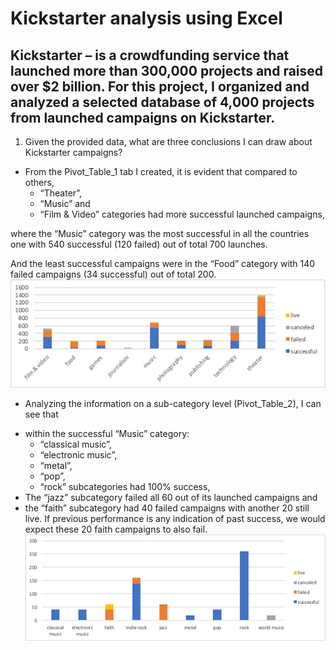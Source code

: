 # Kickstarter analysis using Excel

Kickstarter – is a crowdfunding service that launched more than 300,000 projects and raised over $2 billion.
For this project, I organized and analyzed a selected database of 4,000 projects from launched campaigns on Kickstarter.
---

1.	Given the provided data, what are three conclusions I can draw about Kickstarter campaigns?
* From the Pivot_Table_1 tab I created, it is evident that compared to others,
    - “Theater”,
    - “Music” and
    - “Film & Video” 
categories had more successful launched campaigns,

where the “Music” category was the most successful in all the countries one with 540 successful (120 failed) out of total 700 launches.

And the least successful campaigns were in the “Food” category with 140 failed campaigns (34 successful) out of total 200.
![Screenshot](image/Picture1.png)

* Analyzing the information on a sub-category level (Pivot_Table_2), I can see that 

-	within the successful “Music” category:
    + “classical music”, 
    + “electronic music”, 
    + “metal”, 
    + “pop”, 
    + “rock” subcategories had 100% success, 
-   The “jazz” subcategory failed all 60 out of its launched campaigns and 
-   the “faith” subcategory had 40 failed campaigns with another 20 still live. If previous performance is any indication of past success, we would expect these 20 faith campaigns to also fail.
![Screenshot](image/Picture2.png)



